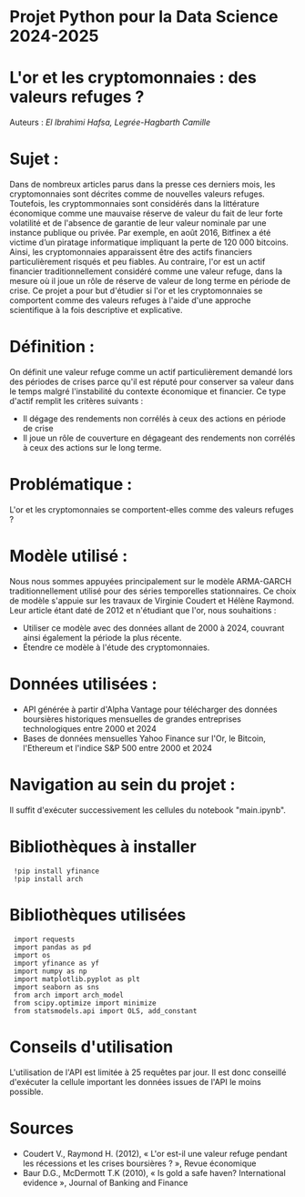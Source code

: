 # Projet Python pour la Data Science 2024-2025
# L'or et les cryptomonnaies : des valeurs refuges ? 

Auteurs : *El Ibrahimi Hafsa, Legrée-Hagbarth Camille*

# Sujet :
Dans de nombreux articles parus dans la presse ces derniers mois, les cryptomonnaies sont décrites comme de nouvelles valeurs refuges. Toutefois, les cryptommonnaies sont considérés dans la littérature économique comme une mauvaise réserve de valeur du fait de leur forte volatilité et de l'absence de garantie de leur valeur nominale par une instance publique ou privée. Par exemple, en août 2016, Bitfinex a été victime d’un piratage informatique impliquant la perte de 120 000 bitcoins. Ainsi, les cryptomonnaies apparaissent être des actifs financiers particulièrement risqués et peu fiables. Au contraire, l'or est un actif financier traditionnellement considéré comme une valeur refuge, dans la mesure où il joue un rôle de réserve de valeur de long terme en période de crise. Ce projet a pour but d'étudier si l'or et les cryptomonnaies se comportent comme des valeurs refuges à l'aide d'une approche scientifique à la fois descriptive et explicative. 

# Définition :
On définit une valeur refuge comme un actif particulièrement demandé lors des périodes de crises parce qu'il est réputé pour conserver sa valeur dans le temps malgré l'instabilité du contexte économique et financier. Ce type d'actif remplit les critères suivants :
- Il dégage des rendements non corrélés à ceux des actions en période de crise
- Il joue un rôle de couverture en dégageant des rendements non corrélés à ceux des actions sur le long terme.  

# Problématique :
L'or et les cryptomonnaies se comportent-elles comme des valeurs refuges ? 

# Modèle utilisé :
Nous nous sommes appuyées principalement sur le modèle ARMA-GARCH traditionnellement utilisé pour des séries temporelles stationnaires. Ce choix de modèle s'appuie sur les travaux de Virginie Coudert et Hélène Raymond. Leur article étant daté de 2012 et n'étudiant que l'or, nous souhaitions :
- Utiliser ce modèle avec des données allant de 2000 à 2024, couvrant ainsi également la période la plus récente.
- Étendre ce modèle à l'étude des cryptomonnaies.

# Données utilisées :
- API générée à partir d'Alpha Vantage pour télécharger des données boursières historiques mensuelles de grandes entreprises technologiques entre 2000 et 2024
- Bases de données mensuelles Yahoo Finance sur l'Or, le Bitcoin, l'Ethereum et l'indice S&P 500 entre 2000 et 2024

# Navigation au sein du projet :
Il suffit d'exécuter successivement les cellules du notebook "main.ipynb". 

# Bibliothèques à installer
     !pip install yfinance
     !pip install arch

# Bibliothèques utilisées
     import requests
     import pandas as pd
     import os
     import yfinance as yf
     import numpy as np
     import matplotlib.pyplot as plt
     import seaborn as sns
     from arch import arch_model
     from scipy.optimize import minimize
     from statsmodels.api import OLS, add_constant
     
# Conseils d'utilisation 
L'utilisation de l'API est limitée à 25 requêtes par jour. Il est donc conseillé d'exécuter la cellule important les données issues de l'API le moins possible.

# Sources 
- Coudert V., Raymond H. (2012), « L'or est-il une valeur refuge pendant les récessions et les crises boursières ? », Revue économique
- Baur D.G., McDermott T.K (2010), « Is gold a safe haven? International evidence », Journal of Banking and Finance

